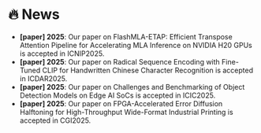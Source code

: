 
<span id="news"></span>

# 🔥 News

- **[paper] 2025**: Our paper on FlashMLA-ETAP: Efficient Transpose Attention Pipeline for Accelerating MLA Inference on NVIDIA H20 GPUs is accepted in ICNIP2025.
- **[paper] 2025**: Our paper on Radical Sequence Encoding with Fine-Tuned CLIP for Handwritten Chinese Character Recognition is accepted in ICDAR2025.
- **[paper] 2025**: Our paper on Challenges and Benchmarking of Object Detection Models on Edge AI SoCs is accepted in ICIC2025.
- **[paper] 2025**: Our paper on FPGA-Accelerated Error Diffusion Halftoning for High-Throughput Wide-Format Industrial Printing is accepted in CGI2025.

